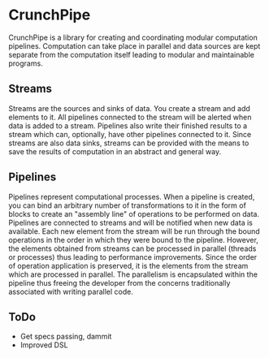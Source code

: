 CrunchPipe
==========

CrunchPipe is a library for creating and coordinating modular
computation pipelines. Computation can take place in parallel and data
sources are kept separate from the computation itself leading to
modular and maintainable programs.

Streams
----------

Streams are the sources and sinks of data. You create a stream and add
elements to it. All pipelines connected to the stream will be alerted
when data is added to a stream. Pipelines also write their finished
results to a stream which can, optionally, have other pipelines
connected to it. Since streams are also data sinks, streams can be
provided with the means to save the results of computation in an
abstract and general way.

Pipelines
----------


Pipelines represent computational processes. When a pipeline is
created, you can bind an arbitrary number of transformations to it in
the form of blocks to create an "assembly line" of operations to be
performed on data. Pipelines are connected to streams and will be
notified when new data is available. Each new element from the stream
will be run through the bound operations in the order in which they
were bound to the pipeline. However, the elements obtained from
streams can be processed in parallel (threads or processes) thus
leading to performance improvements. Since the order of operation
application is preserved, it is the elements from the stream which are
processed in parallel. The parallelism is encapsulated within the
pipeline thus freeing the developer from the concerns traditionally
associated with writing parallel code.


ToDo
----------

* Get specs passing, dammit
* Improved DSL
